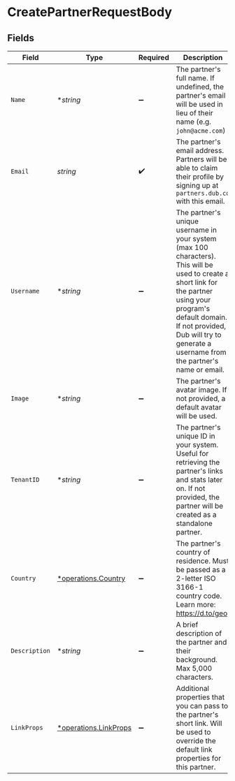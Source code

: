 # CreatePartnerRequestBody


## Fields

| Field                                                                                                                                                                                                                                                   | Type                                                                                                                                                                                                                                                    | Required                                                                                                                                                                                                                                                | Description                                                                                                                                                                                                                                             |
| ------------------------------------------------------------------------------------------------------------------------------------------------------------------------------------------------------------------------------------------------------- | ------------------------------------------------------------------------------------------------------------------------------------------------------------------------------------------------------------------------------------------------------- | ------------------------------------------------------------------------------------------------------------------------------------------------------------------------------------------------------------------------------------------------------- | ------------------------------------------------------------------------------------------------------------------------------------------------------------------------------------------------------------------------------------------------------- |
| `Name`                                                                                                                                                                                                                                                  | **string*                                                                                                                                                                                                                                               | :heavy_minus_sign:                                                                                                                                                                                                                                      | The partner's full name. If undefined, the partner's email will be used in lieu of their name (e.g. `john@acme.com`)                                                                                                                                    |
| `Email`                                                                                                                                                                                                                                                 | *string*                                                                                                                                                                                                                                                | :heavy_check_mark:                                                                                                                                                                                                                                      | The partner's email address. Partners will be able to claim their profile by signing up at `partners.dub.co` with this email.                                                                                                                           |
| `Username`                                                                                                                                                                                                                                              | **string*                                                                                                                                                                                                                                               | :heavy_minus_sign:                                                                                                                                                                                                                                      | The partner's unique username in your system (max 100 characters). This will be used to create a short link for the partner using your program's default domain. If not provided, Dub will try to generate a username from the partner's name or email. |
| `Image`                                                                                                                                                                                                                                                 | **string*                                                                                                                                                                                                                                               | :heavy_minus_sign:                                                                                                                                                                                                                                      | The partner's avatar image. If not provided, a default avatar will be used.                                                                                                                                                                             |
| `TenantID`                                                                                                                                                                                                                                              | **string*                                                                                                                                                                                                                                               | :heavy_minus_sign:                                                                                                                                                                                                                                      | The partner's unique ID in your system. Useful for retrieving the partner's links and stats later on. If not provided, the partner will be created as a standalone partner.                                                                             |
| `Country`                                                                                                                                                                                                                                               | [*operations.Country](../../models/operations/country.md)                                                                                                                                                                                               | :heavy_minus_sign:                                                                                                                                                                                                                                      | The partner's country of residence. Must be passed as a 2-letter ISO 3166-1 country code. Learn more: https://d.to/geo                                                                                                                                  |
| `Description`                                                                                                                                                                                                                                           | **string*                                                                                                                                                                                                                                               | :heavy_minus_sign:                                                                                                                                                                                                                                      | A brief description of the partner and their background. Max 5,000 characters.                                                                                                                                                                          |
| `LinkProps`                                                                                                                                                                                                                                             | [*operations.LinkProps](../../models/operations/linkprops.md)                                                                                                                                                                                           | :heavy_minus_sign:                                                                                                                                                                                                                                      | Additional properties that you can pass to the partner's short link. Will be used to override the default link properties for this partner.                                                                                                             |